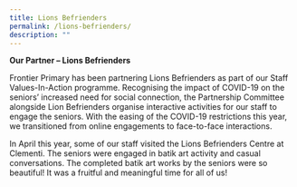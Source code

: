 ```yaml
---
title: Lions Befrienders
permalink: /lions-befrienders/
description: ""
---
```

**Our Partner – Lions Befrienders**

Frontier Primary has been partnering Lions Befrienders as part of our Staff Values-In-Action programme. Recognising the impact of COVID-19 on the seniors’ increased need for social connection, the Partnership Committee alongside Lion Befrienders organise interactive activities for our staff to engage the seniors. With the easing of the COVID-19 restrictions this year, we transitioned from online engagements to face-to-face interactions.

In April this year, some of our staff visited the Lions Befrienders Centre at Clementi. The seniors were engaged in batik art activity and casual conversations. The completed batik art works by the seniors were so beautiful! It was a fruitful and meaningful time for all of us!